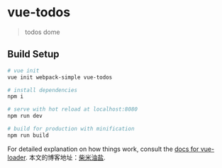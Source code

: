 # vue-todos

> todos dome

## Build Setup

``` bash
# vue init
vue init webpack-simple vue-todos

# install dependencies
npm i

# serve with hot reload at localhost:8080
npm run dev

# build for production with minification
npm run build
```

For detailed explanation on how things work, consult the [docs for vue-loader](http://vuejs.github.io/vue-loader).
本文的博客地址：[柴米油盐](https://liusu0913.github.io/2018/01/22/Todo.html).


